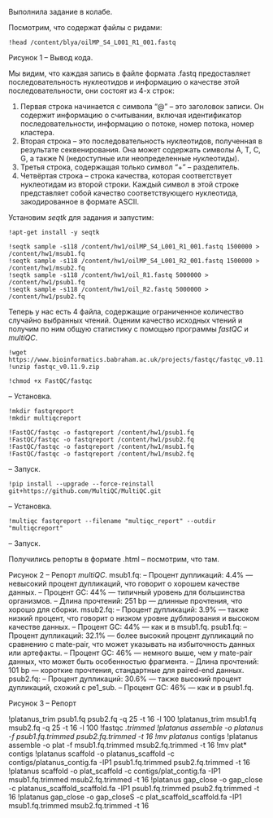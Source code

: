Выполнила задание в колабе.

Посмотрим, что содержат файлы с ридами:

```!head /content/blya/oilMP_S4_L001_R1_001.fastq```

Рисунок 1 – Вывод кода.

Мы видим, что каждая запись в файле формата .fastq предоставляет последовательность нуклеотидов и информацию о качестве этой последовательности, они состоят из 4-х строк:
1. Первая строка начинается с символа “@” – это заголовок записи. Он содержит информацию о считывании, включая идентификатор последовательности, информацию о потоке, номер потока, номер кластера.
2. Вторая строка – это последовательность нуклеотидов, полученная в результате секвенирования. Она может содержать символы A, T, C, G, а также N (недоступные или неопределенные нуклеотиды).
3. Третья строка, содержащая только символ “+” – разделитель.
4. Четвёртая строка – строка качества, которая соответствует нуклеотидам из второй строки. Каждый символ в этой строке представляет собой качество соответствующего нуклеотида, закодированное в формате ASCII. 

Установим *seqtk* для задания и запустим:
```
!apt-get install -y seqtk

!seqtk sample -s118 /content/hw1/oilMP_S4_L001_R1_001.fastq 1500000 > /content/hw1/msub1.fq
!seqtk sample -s118 /content/hw1/oilMP_S4_L001_R2_001.fastq 1500000 > /content/hw1/msub2.fq
!seqtk sample -s118 /content/hw1/oil_R1.fastq 5000000 > /content/hw1/psub1.fq
!seqtk sample -s118 /content/hw1/oil_R2.fastq 5000000 > /content/hw1/psub2.fq
```
Теперь у нас есть 4 файла, содержащие ограниченное количество случайно выбранных чтений. Оценим качество исходных чтений и получим по ним общую статистику с помощью программы *fastQC* и *multiQC*.
```
!wget https://www.bioinformatics.babraham.ac.uk/projects/fastqc/fastqc_v0.11.9.zip
!unzip fastqc_v0.11.9.zip

!chmod +x FastQC/fastqc
```
– Установка.
```
!mkdir fastqreport
!mkdir multiqcreport

!FastQC/fastqc -o fastqreport /content/hw1/psub1.fq
!FastQC/fastqc -o fastqreport /content/hw1/psub2.fq
!FastQC/fastqc -o fastqreport /content/hw1/msub1.fq
!FastQC/fastqc -o fastqreport /content/hw1/msub2.fq
```
– Запуск.
```
!pip install --upgrade --force-reinstall git+https://github.com/MultiQC/MultiQC.git
```
– Установка.
```
!multiqc fastqreport --filename "multiqc_report" --outdir "multiqcreport"
```
– Запуск.

Получились репорты в формате .html – посмотрим, что там.

Рисунок 2 – Репорт *multiQC*.
msub1.fq:
– Процент дупликаций: 4.4% — невысокий процент дупликаций, что говорит о хорошем качестве данных.
– Процент GC: 44% — типичный уровень для большинства организмов.
– Длина прочтений: 251 bp — длинные прочтения, что хорошо для
сборки.
msub2.fq:
– Процент дупликаций: 3.9% — также низкий процент, что говорит о низком
уровне дублирования и высоком качестве данных.
– Процент GC: 44% — как и в msub1.fq.
psub1.fq:
– Процент дупликаций: 32.1% — более высокий процент дупликаций по
сравнению с mate-pair, что может указывать на избыточность данных
или артефакты.
– Процент GC: 46% — немного выше, чем у mate-pair данных, что может быть
особенностью фрагмента.
– Длина прочтений: 101 bp — короткие прочтения, стандартные для
paired-end данных.
psub2.fq:
– Процент дупликаций: 30.6% — также высокий процент дупликаций, схожий с
pe1_sub.
– Процент GC: 46% — как и в psub1.fq.


Рисунок 3 – Репорт 

!platanus_trim psub1.fq psub2.fq -q 25 -t 16 -l 100
!platanus_trim msub1.fq msub2.fq -q 25 -t 16 -l 100
!fastqc *.trimmed
!platanus assemble -o platanus -f psub1.fq.trimmed psub2.fq.trimmed -t 16
!mv platanus* contigs 
!platanus assemble -o plat -f msub1.fq.trimmed msub2.fq.trimmed -t 16 
!mv plat* contigs
!platanus scaffold -o platanus_scaffold -c contigs/platanus_contig.fa -IP1 psub1.fq.trimmed psub2.fq.trimmed -t 16 
!platanus scaffold -o plat_scaffold -c contigs/plat_contig.fa -IP1 msub1.fq.trimmed msub2.fq.trimmed -t 16
!platanus gap_close -o gap_close -c platanus_scaffold_scaffold.fa -IP1 psub1.fq.trimmed psub2.fq.trimmed -t 16
!platanus gap_close -o gap_closeS -c plat_scaffold_scaffold.fa -IP1 msub1.fq.trimmed msub2.fq.trimmed -t 16
